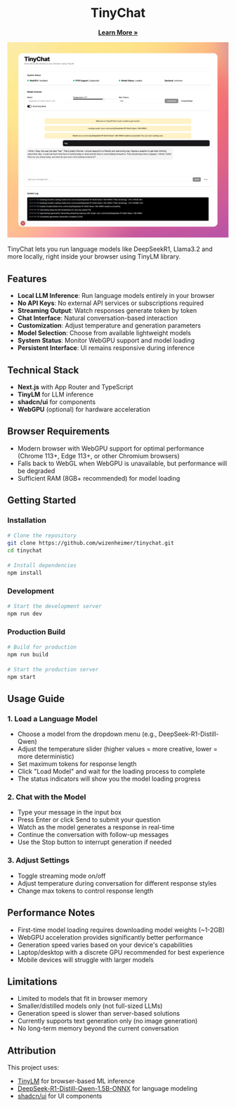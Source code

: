 <div align="center">
  <h1> TinyChat </h1>
  <p>
    <a href="https://github.com/wizenheimer/tinylm"><strong>Learn More »</strong></a>
  </p>
</div>

![Overview](assets/screenshot.png)

TinyChat lets you run language models like DeepSeekR1, Llama3.2 and more locally, right inside your browser using TinyLM library.

## Features

- **Local LLM Inference**: Run language models entirely in your browser
- **No API Keys**: No external API services or subscriptions required
- **Streaming Output**: Watch responses generate token by token
- **Chat Interface**: Natural conversation-based interaction
- **Customization**: Adjust temperature and generation parameters
- **Model Selection**: Choose from available lightweight models
- **System Status**: Monitor WebGPU support and model loading
- **Persistent Interface**: UI remains responsive during inference

## Technical Stack

- **Next.js** with App Router and TypeScript
- **TinyLM** for LLM inference
- **shadcn/ui** for components
- **WebGPU** (optional) for hardware acceleration

## Browser Requirements

- Modern browser with WebGPU support for optimal performance (Chrome 113+, Edge 113+, or other Chromium browsers)
- Falls back to WebGL when WebGPU is unavailable, but performance will be degraded
- Sufficient RAM (8GB+ recommended) for model loading

## Getting Started

### Installation

```bash
# Clone the repository
git clone https://github.com/wizenheimer/tinychat.git
cd tinychat

# Install dependencies
npm install
```

### Development

```bash
# Start the development server
npm run dev
```

### Production Build

```bash
# Build for production
npm run build

# Start the production server
npm start
```

## Usage Guide

### 1. Load a Language Model

- Choose a model from the dropdown menu (e.g., DeepSeek-R1-Distill-Qwen)
- Adjust the temperature slider (higher values = more creative, lower = more deterministic)
- Set maximum tokens for response length
- Click "Load Model" and wait for the loading process to complete
- The status indicators will show you the model loading progress

### 2. Chat with the Model

- Type your message in the input box
- Press Enter or click Send to submit your question
- Watch as the model generates a response in real-time
- Continue the conversation with follow-up messages
- Use the Stop button to interrupt generation if needed

### 3. Adjust Settings

- Toggle streaming mode on/off
- Adjust temperature during conversation for different response styles
- Change max tokens to control response length

## Performance Notes

- First-time model loading requires downloading model weights (~1-2GB)
- WebGPU acceleration provides significantly better performance
- Generation speed varies based on your device's capabilities
- Laptop/desktop with a discrete GPU recommended for best experience
- Mobile devices will struggle with larger models

## Limitations

- Limited to models that fit in browser memory
- Smaller/distilled models only (not full-sized LLMs)
- Generation speed is slower than server-based solutions
- Currently supports text generation only (no image generation)
- No long-term memory beyond the current conversation

## Attribution

This project uses:

- [TinyLM](https://github.com/wizenheimer/tinylm) for browser-based ML inference
- [DeepSeek-R1-Distill-Qwen-1.5B-ONNX](https://huggingface.co/onnx-community/DeepSeek-R1-Distill-Qwen-1.5B-ONNX) for language modeling
- [shadcn/ui](https://ui.shadcn.com/) for UI components

